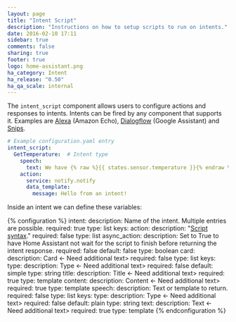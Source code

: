 ```yaml
---
layout: page
title: "Intent Script"
description: "Instructions on how to setup scripts to run on intents."
date: 2016-02-10 17:11
sidebar: true
comments: false
sharing: true
footer: true
logo: home-assistant.png
ha_category: Intent
ha_release: "0.50"
ha_qa_scale: internal
---
```


The `intent_script` component allows users to configure actions and responses to intents. Intents can be fired by any component that supports it. Examples are [Alexa](/components/alexa/) (Amazon Echo), [Dialogflow](/components/dialogflow/) (Google Assistant) and [Snips](/components/snips/).

```yaml
# Example configuration.yaml entry
intent_script:
  GetTemperature:  # Intent type
    speech:
      text: We have {% raw %}{{ states.sensor.temperature }}{% endraw %} degrees
    action:
      service: notify.notify
      data_template:
        message: Hello from an intent!
```

Inside an intent we can define these variables:

{% configuration %}
intent:
  description: Name of the intent. Multiple entries are possible.
  required: true
  type: list
  keys:
    action:
      description: "[Script syntax](/docs/scripts/)."
      required: false
      type: list
    async_action:
      description: Set to True to have Home Assistant not wait for the script to finish before returning the intent response.
      required: false
      default: false
      type: boolean
    card:
      description: Card <- Need additional text>
      required: false
      type: list
      keys:
        type:
          description: Type <- Need additional text>
          required: false
          default: simple
          type: string
        title:
          description: Title <- Need additional text>
          required: true
          type: template
        content:
          description: Content <- Need additional text>
          required: true
          type: template
    speech:
      description: Text or template to return.
      required: false
      type: list
      keys:
        type:
          description: Type <- Need additional text>
          required: false
          default: plain
          type: string
        text:
          description: Text <- Need additional text>
          required: true
          type: template
{% endconfiguration %}
